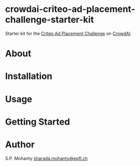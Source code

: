 # crowdai-criteo-ad-placement-challenge-starter-kit

Starter kit for the [Criteo Ad Placement Challenge](https://www.crowdai.org/challenges/nips-17-workshop-criteo-ad-placement-challenge) on [CrowdAI](https://www.crowdai.org/).

# About

# Installation

# Usage

# Getting Started

#  Author
S.P. Mohanty <sharada.mohanty@epfl.ch>
